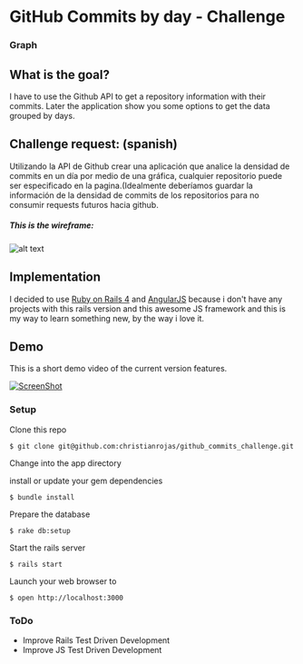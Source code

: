 # GitHub Commits by day - Challenge
### Graph


## What is the goal?
I have to use the Github API to get a repository information with their commits. Later the application show you some options to  get the data grouped by days.

## Challenge request: (spanish)
Utilizando la API de Github crear una aplicación que analice la densidad de commits en un día por medio de una gráfica, cualquier repositorio puede ser especificado en la pagina.(Idealmente deberíamos guardar la información de la densidad de commits de los repositorios para no consumir requests futuros hacia github.

##### This is the wireframe:

![alt text](http://christianrojas.s3.amazonaws.com/Git%20graph.png "wireframe")

## Implementation

I decided to use [Ruby on Rails 4](http://rubyonrails.org/ "Ruby on Rails 4") and [AngularJS](http://angularjs.org/ "AngularJS") because i don't have any projects with this rails version and this awesome JS framework and this is my way to learn something new, by the way i love it.


## Demo
This is a short demo video of the current version features.

[![ScreenShot](http://christianrojas.s3.amazonaws.com/video_demo.png)](http://christianrojasgar.wistia.com/medias/thth0bn3ju)

### Setup

Clone this repo

```
$ git clone git@github.com:christianrojas/github_commits_challenge.git
```

Change into the app directory

install or update your gem dependencies
 
```
$ bundle install
```

Prepare the database

```
$ rake db:setup
```

Start the rails server

```
$ rails start
```

Launch your web browser to 

```
$ open http://localhost:3000
```

### ToDo
- Improve Rails Test Driven Development
- Improve JS Test Driven Development
